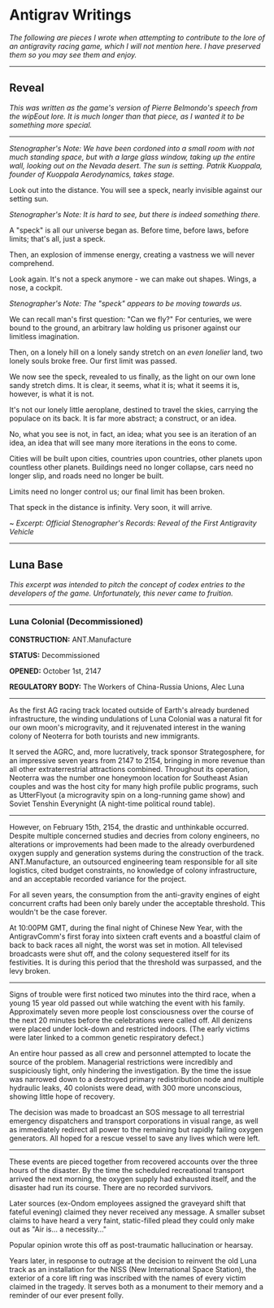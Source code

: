 # Antigrav Writings

_The following are pieces I wrote when attempting to contribute to the lore of an antigravity racing game, which I will not mention here. I have preserved them so you may see them and enjoy._

---

## Reveal

_This was written as the game's version of Pierre Belmondo's speech from the wipEout lore. It is much longer than that piece, as I wanted it to be something more special._

---

_Stenographer's Note: We have been cordoned into a small room with not much standing space, but with a large glass window, taking up the entire wall, looking out on the Nevada desert. The sun is setting. Patrik Kuoppala, founder of Kuoppala Aerodynamics, takes stage._

Look out into the distance. You will see a speck, nearly invisible against our setting sun.

_Stenographer's Note: It is hard to see, but there is indeed something there._ 

A "speck" is all our universe began as. Before time, before laws, before limits; that's all, just a speck. 

Then, an explosion of immense energy, creating a vastness we will never comprehend.

Look again. It's not a speck anymore - we can make out shapes. Wings, a nose, a cockpit.

_Stenographer's Note: The "speck" appears to be moving towards us._

We can recall man's first question: "Can we fly?" For centuries, we were bound to the ground, an arbitrary law holding us prisoner against our limitless imagination.

Then, on a lonely hill on a lonely sandy stretch on an _even lonelier_ land, two lonely souls broke free. Our first limit was passed.

We now see the speck, revealed to us finally, as the light on our own lone sandy stretch dims. It is clear, it seems, what it is; what it seems it is, however, is what it is not. 

It's not our lonely little aeroplane, destined to travel the skies, carrying the populace on its back. It is far more abstract; a construct, or an idea.

No, what you see is not, in fact, an idea; what you see is an iteration of an idea, an idea that will see many more iterations in the eons to come. 

Cities will be built upon cities, countries upon countries, other planets upon countless other planets. Buildings need no longer collapse, cars need no longer slip, and roads need no longer be built. 

Limits need no longer control us; our final limit has been broken.

That speck in the distance is infinity. Very soon, it will arrive.



~ *Excerpt: Official Stenographer's Records: Reveal of the First Antigravity Vehicle*

---

## Luna Base

_This excerpt was intended to pitch the concept of codex entries to the developers of the game. Unfortunately, this never came to fruition._

---

### Luna Colonial (Decommissioned)

**CONSTRUCTION:** ANT.Manufacture

**STATUS:** Decommissioned

**OPENED:** October 1st, 2147

**REGULATORY BODY:** The Workers of China-Russia Unions, Alec Luna

---

As the first AG racing track located outside of Earth's already burdened infrastructure, the winding undulations of Luna Colonial was a natural fit for our own moon's microgravity, and it rejuvenated interest in the waning colony of Neoterra for both tourists and new immigrants.

It served the AGRC, and, more lucratively, track sponsor Strategosphere, for an impressive seven years from 2147 to 2154, bringing in more revenue than all other extraterrestrial attractions combined. Throughout its operation, Neoterra was the number one honeymoon location for Southeast Asian couples and was the host city for many high profile public programs, such as UtterFlyout (a microgravity spin on a long-running game show) and Soviet Tenshin Everynight (A night-time political round table). 

---

However, on February 15th, 2154, the drastic and unthinkable occurred. Despite multiple concerned studies and decries from colony engineers, no alterations or improvements had been made to the already overburdened oxygen supply and generation systems during the construction of the track. ANT.Manufacture, an outsourced engineering team responsible for all site logistics, cited budget constraints, no knowledge of colony infrastructure, and an acceptable recorded variance for the project. 

For all seven years, the consumption from the anti-gravity engines of eight concurrent crafts had been only barely under the acceptable threshold. This wouldn't be the case forever. 

At 10:00PM GMT, during the final night of Chinese New Year, with the AntigravComm's first foray into sixteen craft events and a boastful claim of back to back races all night, the worst was set in motion. All televised broadcasts were shut off, and the colony sequestered itself for its festivities. It is during this period that the threshold was surpassed, and the levy broken.

---

Signs of trouble were first noticed two minutes into the third race, when a young 15 year old passed out while watching the event with his family. Approximately seven more people lost consciousness over the course of the next 20 minutes before the celebrations were called off. All denizens were placed under lock-down and restricted indoors. (The early victims were later linked to a common genetic respiratory defect.)

An entire hour passed as all crew and personnel attempted to locate the source of the problem. Managerial restrictions were incredibly and suspiciously tight, only hindering the investigation. By the time the issue was narrowed down to a destroyed primary redistribution node and multiple hydraulic leaks, 40 colonists were dead, with 300 more unconscious, showing little hope of recovery. 

The decision was made to broadcast an SOS message to all terrestrial emergency dispatchers and transport corporations in visual range, as well as immediately redirect all power to the remaining but rapidly failing oxygen generators. All hoped for a rescue vessel to save any lives which were left.

---

These events are pieced together from recovered accounts over the three hours of the disaster. By the time the scheduled recreational transport arrived the next morning, the oxygen supply had exhausted itself, and the disaster had run its course. There are no recorded survivors.

Later sources (ex-Ondom employees assigned the graveyard shift that fateful evening) claimed they never received any message. A smaller subset claims to have heard a very faint, static-filled plead they could only make out as "Air is... a necessity..." 

Popular opinion wrote this off as post-traumatic hallucination or hearsay. 

Years later, in response to outrage at the decision to reinvent the old Luna track as an installation for the NISS (New International Space Station), the exterior of a core lift ring was inscribed with the names of every victim claimed in the tragedy. It serves both as a monument to their memory and a reminder of our ever present folly.
